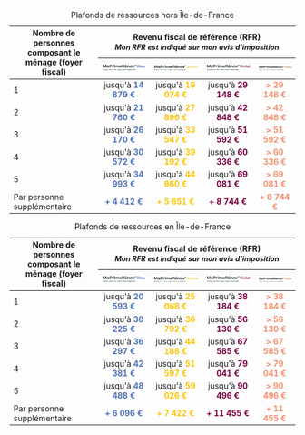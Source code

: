 <table style="width: 100%; table-layout:fixed;">
    <caption>Plafonds de ressources hors Île-de-France</caption>
    <thead>
        <tr>
            <th rowspan="2">
                Nombre de personnes composant le ménage (foyer fiscal)
            </th>
            <th colspan="4" style="text-align:center">
                Revenu fiscal de référence (RFR)
                <br>
                <span style="font-style:italic; font-size: 90%;">Mon RFR est indiqué sur mon avis d'imposition</span>
            </th>
        </tr>
        <tr>
            <th style="text-align:center">
                <img src="https://raw.githubusercontent.com/BBC2050/maprimerenov/main/assets/bleu.min.png" alt="MaPrimeRénov'Bleu">
            </th>
            <th style="text-align:center">
                <img src="https://raw.githubusercontent.com/BBC2050/maprimerenov/main/assets/jaune.min.png" alt="MaPrimeRénov'Jaune">
            </th>
            <th style="text-align:center">
                <img src="https://raw.githubusercontent.com/BBC2050/maprimerenov/main/assets/violet.min.png" alt="MaPrimeRénov'Violet">
            </th>
            <th style="text-align:center">
                <img src="https://raw.githubusercontent.com/BBC2050/maprimerenov/main/assets/rose.min.png" alt="MaPrimeRénov'Rose">
            </th>
        </tr>
    </thead>
    <tbody>
        <tr>
            <td>
                1
            </td>
            <td style="text-align:center">
                jusqu'à <span style="color:rgb(78, 112, 182); font-weight: 700;">14 879 €</span>
            </td>
            <td style="text-align:center">
                jusqu'à <span style="color:rgb(255, 196, 0); font-weight: 700;">19 074 €</span>
            </td>
            <td style="text-align:center">
                jusqu'à <span style="color:rgb(122, 0, 66); font-weight: 700;">29 148 €</span>
            </td>
            <td style="text-align:center">
                <span style="color:rgb(246, 143, 108); font-weight: 700;">> 29 148 €</span>
            </td>
        </tr>
        <tr>
            <td>
                2
            </td>
            <td style="text-align:center">
                jusqu'à <span style="color:rgb(78, 112, 182); font-weight: 700;">21 760 €</span>
            </td>
            <td style="text-align:center">
                jusqu'à <span style="color:rgb(255, 196, 0); font-weight: 700;">27 896 €</span>
            </td>
            <td style="text-align:center">
                jusqu'à <span style="color:rgb(122, 0, 66); font-weight: 700;">42 848 €</span>
            </td>
            <td style="text-align:center">
                <span style="color:rgb(246, 143, 108); font-weight: 700;">> 42 848 €</span>
            </td>
        </tr>
        <tr>
            <td>
                3
            </td>
            <td style="text-align:center">
                jusqu'à <span style="color:rgb(78, 112, 182); font-weight: 700;">26 170 €</span>
            </td>
            <td style="text-align:center">
                jusqu'à <span style="color:rgb(255, 196, 0); font-weight: 700;">33 547 €</span>
            </td>
            <td style="text-align:center">
                jusqu'à <span style="color:rgb(122, 0, 66); font-weight: 700;">51 592 €</span>
            </td>
            <td style="text-align:center">
                <span style="color:rgb(246, 143, 108); font-weight: 700;">> 51 592 €</span>
            </td>
        </tr>
        <tr>
            <td>
                4
            </td>
            <td style="text-align:center">
                jusqu'à <span style="color:rgb(78, 112, 182); font-weight: 700;">30 572 €</span>
            </td>
            <td style="text-align:center">
                jusqu'à <span style="color:rgb(255, 196, 0); font-weight: 700;">39 192 €</span>
            </td>
            <td style="text-align:center">
                jusqu'à <span style="color:rgb(122, 0, 66); font-weight: 700;">60 336 €</span>
            </td>
            <td style="text-align:center">
                <span style="color:rgb(246, 143, 108); font-weight: 700;">> 60 336 €</span>
            </td>
        </tr>
        <tr>
            <td>
                5
            </td>
            <td style="text-align:center">
                jusqu'à <span style="color:rgb(78, 112, 182); font-weight: 700;">34 993 €</span>
            </td>
            <td style="text-align:center">
                jusqu'à <span style="color:rgb(255, 196, 0); font-weight: 700;">44 860 €</span>
            </td>
            <td style="text-align:center">
                jusqu'à <span style="color:rgb(122, 0, 66); font-weight: 700;">69 081 €</span>
            </td>
            <td style="text-align:center">
                <span style="color:rgb(246, 143, 108); font-weight: 700;">> 69 081 €</span>
            </td>
        </tr>
        <tr>
            <td>
                Par personne supplémentaire
            </td>
            <td style="text-align:center">
                <span style="color:rgb(78, 112, 182); font-weight: 700;">+ 4 412 €</span>
            </td>
            <td style="text-align:center">
                <span style="color:rgb(255, 196, 0); font-weight: 700;">+ 5 651 €</span>
            </td>
            <td style="text-align:center">
                <span style="color:rgb(122, 0, 66); font-weight: 700;">+ 8 744 €</span>
            </td>
            <td style="text-align:center">
                <span style="color:rgb(246, 143, 108); font-weight: 700;">+ 8 744 €</span>
            </td>
        </tr>
    </tbody>
</table>

<table style="width: 100%; table-layout:fixed;">
    <caption>Plafonds de ressources en Île-de-France</caption>
    <thead>
        <tr>
            <th rowspan="2">
                Nombre de personnes composant le ménage (foyer fiscal)
            </th>
            <th colspan="4" style="text-align:center">
                Revenu fiscal de référence (RFR)
                <br>
                <span style="font-style:italic; font-size: 90%;">Mon RFR est indiqué sur mon avis d'imposition</span>
            </th>
        </tr>
        <tr>
            <th style="text-align:center">
                <img src="https://raw.githubusercontent.com/BBC2050/maprimerenov/main/assets/bleu.min.png" alt="MaPrimeRénov'Bleu">
            </th>
            <th style="text-align:center">
                <img src="https://raw.githubusercontent.com/BBC2050/maprimerenov/main/assets/jaune.min.png" alt="MaPrimeRénov'Jaune">
            </th>
            <th style="text-align:center">
                <img src="https://raw.githubusercontent.com/BBC2050/maprimerenov/main/assets/violet.min.png" alt="MaPrimeRénov'Violet">
            </th>
            <th style="text-align:center">
                <img src="https://raw.githubusercontent.com/BBC2050/maprimerenov/main/assets/rose.min.png" alt="MaPrimeRénov'Rose">
            </th>
        </tr>
    </thead>
    <tbody>
        <tr>
            <td>
                1
            </td>
            <td style="text-align:center">
                jusqu'à <span style="color:rgb(78, 112, 182); font-weight: 700;">20 593 €</span>
            </td>
            <td style="text-align:center">
                jusqu'à <span style="color:rgb(255, 196, 0); font-weight: 700;">25 068 €</span>
            </td>
            <td style="text-align:center">
                jusqu'à <span style="color:rgb(122, 0, 66); font-weight: 700;">38 184 €</span>
            </td>
            <td style="text-align:center">
                <span style="color:rgb(246, 143, 108); font-weight: 700;">> 38 184 €</span>
            </td>
        </tr>
        <tr>
            <td>
                2
            </td>
            <td style="text-align:center">
                jusqu'à <span style="color:rgb(78, 112, 182); font-weight: 700;">30 225 €</span>
            </td>
            <td style="text-align:center">
                jusqu'à <span style="color:rgb(255, 196, 0); font-weight: 700;">36 792 €</span>
            </td>
            <td style="text-align:center">
                jusqu'à <span style="color:rgb(122, 0, 66); font-weight: 700;">56 130 €</span>
            </td>
            <td style="text-align:center">
                <span style="color:rgb(246, 143, 108); font-weight: 700;">> 56 130 €</span>
            </td>
        </tr>
        <tr>
            <td>
                3
            </td>
            <td style="text-align:center">
                jusqu'à <span style="color:rgb(78, 112, 182); font-weight: 700;">36 297 €</span>
            </td>
            <td style="text-align:center">
                jusqu'à <span style="color:rgb(255, 196, 0); font-weight: 700;">44 188 €</span>
            </td>
            <td style="text-align:center">
                jusqu'à <span style="color:rgb(122, 0, 66); font-weight: 700;">67 585 €</span>
            </td>
            <td style="text-align:center">
                <span style="color:rgb(246, 143, 108); font-weight: 700;">> 67 585 €</span>
            </td>
        </tr>
        <tr>
            <td>
                4
            </td>
            <td style="text-align:center">
                jusqu'à <span style="color:rgb(78, 112, 182); font-weight: 700;">42 381 €</span>
            </td>
            <td style="text-align:center">
                jusqu'à <span style="color:rgb(255, 196, 0); font-weight: 700;">51 597 €</span>
            </td>
            <td style="text-align:center">
                jusqu'à <span style="color:rgb(122, 0, 66); font-weight: 700;">79 041 €</span>
            </td>
            <td style="text-align:center">
                <span style="color:rgb(246, 143, 108); font-weight: 700;">> 79 041 €</span>
            </td>
        </tr>
        <tr>
            <td>
                5
            </td>
            <td style="text-align:center">
                jusqu'à <span style="color:rgb(78, 112, 182); font-weight: 700;">48 488 €</span>
            </td>
            <td style="text-align:center">
                jusqu'à <span style="color:rgb(255, 196, 0); font-weight: 700;">59 026 €</span>
            </td>
            <td style="text-align:center">
                jusqu'à <span style="color:rgb(122, 0, 66); font-weight: 700;">90 496 €</span>
            </td>
            <td style="text-align:center">
                <span style="color:rgb(246, 143, 108); font-weight: 700;">> 90 496 €</span>
            </td>
        </tr>
        <tr>
            <td>
                Par personne supplémentaire
            </td>
            <td style="text-align:center">
                <span style="color:rgb(78, 112, 182); font-weight: 700;">+ 6 096 €</span>
            </td>
            <td style="text-align:center">
                <span style="color:rgb(255, 196, 0); font-weight: 700;">+ 7 422 €</span>
            </td>
            <td style="text-align:center">
                <span style="color:rgb(122, 0, 66); font-weight: 700;">+ 11 455 €</span>
            </td>
            <td style="text-align:center">
                <span style="color:rgb(246, 143, 108); font-weight: 700;">+ 11 455 €</span>
            </td>
        </tr>
    </tbody>
</table>

